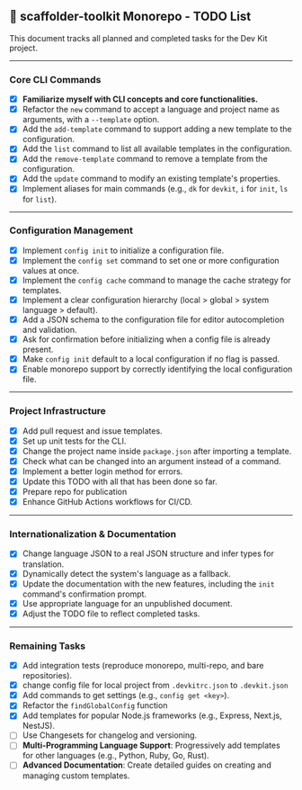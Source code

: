 ## 🚀 scaffolder-toolkit Monorepo - TODO List

This document tracks all planned and completed tasks for the Dev Kit project.

---

### Core CLI Commands

- [x] **Familiarize myself with CLI concepts and core functionalities.**
- [x] Refactor the `new` command to accept a language and project name as arguments, with a `--template` option.
- [x] Add the `add-template` command to support adding a new template to the configuration.
- [x] Add the `list` command to list all available templates in the configuration.
- [x] Add the `remove-template` command to remove a template from the configuration.
- [x] Add the `update` command to modify an existing template's properties.
- [x] Implement aliases for main commands (e.g., `dk` for `devkit`, `i` for `init`, `ls` for `list`).

---

### Configuration Management

- [x] Implement `config init` to initialize a configuration file.
- [x] Implement the `config set` command to set one or more configuration values at once.
- [x] Implement the `config cache` command to manage the cache strategy for templates.
- [x] Implement a clear configuration hierarchy (local > global > system language > default).
- [x] Add a JSON schema to the configuration file for editor autocompletion and validation.
- [x] Ask for confirmation before initializing when a config file is already present.
- [x] Make `config init` default to a local configuration if no flag is passed.
- [x] Enable monorepo support by correctly identifying the local configuration file.

---

### Project Infrastructure

- [x] Add pull request and issue templates.
- [x] Set up unit tests for the CLI.
- [x] Change the project name inside `package.json` after importing a template.
- [x] Check what can be changed into an argument instead of a command.
- [x] Implement a better login method for errors.
- [x] Update this TODO with all that has been done so far.
- [x] Prepare repo for publication
- [x] Enhance GitHub Actions workflows for CI/CD.

---

### Internationalization & Documentation

- [x] Change language JSON to a real JSON structure and infer types for translation.
- [x] Dynamically detect the system's language as a fallback.
- [x] Update the documentation with the new features, including the `init` command's confirmation prompt.
- [x] Use appropriate language for an unpublished document.
- [x] Adjust the TODO file to reflect completed tasks.

---

### Remaining Tasks

- [x] Add integration tests (reproduce monorepo, multi-repo, and bare repositories).
- [x] change config file for local project from `.devkitrc.json` to `.devkit.json`
- [x] Add commands to get settings (e.g., `config get <key>`).
- [x] Refactor the `findGlobalConfig` function
- [x] Add templates for popular Node.js frameworks (e.g., Express, Next.js, NestJS).
- [ ] Use Changesets for changelog and versioning.
- [ ] **Multi-Programming Language Support**: Progressively add templates for other languages (e.g., Python, Ruby, Go, Rust).
- [ ] **Advanced Documentation**: Create detailed guides on creating and managing custom templates.
